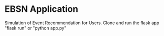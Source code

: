 # EBSN Application
Simulation of Event Recommendation for Users. Clone and run the flask app "flask run" or "python app.py"
